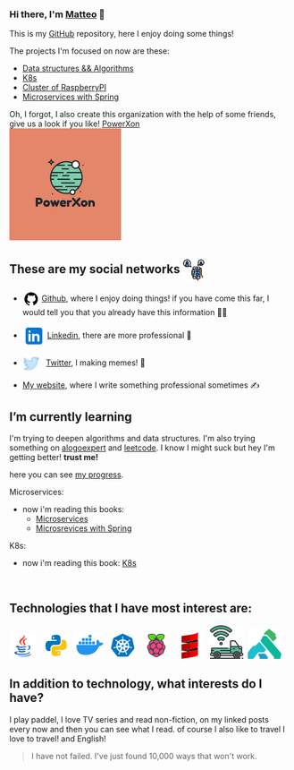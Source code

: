 ### Hi there, I'm [Matteo][allLink] 👋 

This is my [GitHub][github] repository, here I enjoy doing some things!

The projects I'm focused on now are these:
- [Data structures && Algorithms][data-structures-algorithms]
- [K8s][k8s-book]
- [Cluster of RaspberryPI][clusterRaspberry]
- [Microservices with Spring][springmicroservices]

Oh, I forgot, I also create this organization with the help of some friends, give us a look if you like! 
[PowerXon][powerxon]
<br>
<a href="https://github.com/powerxon">
<img src="https://raw.githubusercontent.com/matteoponzini/matteoponzini/master/images/b9c2ba44325a4a609270b9c7b34cf76a.png?sanitize=true&raw=true" />

</a>

## These are my social networks <img width="40px"  align="center" src="https://raw.githubusercontent.com/matteoponzini/matteoponzini/master/images/social.png?sanitize=true&raw=true"/>

- <img align="center" width="30px" src="https://raw.githubusercontent.com/matteoponzini/matteoponzini/master/images/github.png?sanitize=true&raw=true"/> [Github][github], where I enjoy doing things!  if you have come this far, I would tell you that you already have this information 👨‍💻

- <img  align="center" width="40px" src="https://raw.githubusercontent.com/matteoponzini/matteoponzini/master/images/linkedin.png?sanitize=true&raw=true"/> [Linkedin][linkedin], there are more professional 🤵
- <img align="center" src="https://raw.githubusercontent.com/matteoponzini/matteoponzini/master/images/twitter.png?sanitize=true&raw=true" width="30px" /> &nbsp; [Twitter][twitter], I making memes! 🥳

- [My website][website], where I write something professional sometimes ✍️


## I’m currently learning

I'm trying to deepen algorithms and data structures.
I'm also trying something on [alogoexpert] and [leetcode].
I know I might suck but hey I'm getting better!
**trust me!**

here you can see [my progress][datastructure].

Microservices: 
- now i'm reading this books: 
  - [Microservices]
  - [Microsrevices with Spring][microservicesSpring]

K8s: 
- now i'm reading this book: [K8s]

<br>

## Technologies that I have most interest are:

<img src="https://raw.githubusercontent.com/matteoponzini/matteoponzini/master/images/java.png?sanitize=true&raw=true"/> &nbsp;
<img src="https://raw.githubusercontent.com/matteoponzini/matteoponzini/master/images/python.png?sanitize=true&raw=true"/> &nbsp;
<img src="https://raw.githubusercontent.com/matteoponzini/matteoponzini/master/images/docker.png?sanitize=true&raw=true"/>
&nbsp;
<img src="https://raw.githubusercontent.com/matteoponzini/matteoponzini/master/images/K8s.png?sanitize=true&raw=true"/>
&nbsp;
<img src="https://raw.githubusercontent.com/matteoponzini/matteoponzini/master/images/raspberryPi.png?sanitize=true&raw=true"/>
&nbsp;
<img src="https://raw.githubusercontent.com/matteoponzini/matteoponzini/master/images/scala.png?sanitize=true&raw=true"/>
&nbsp;
<img src="https://raw.githubusercontent.com/matteoponzini/matteoponzini/master/images/IoT.png?sanitize=true&raw=true"/>&nbsp;
<img width="60px" alt="Kong api gateway" src="https://raw.githubusercontent.com/matteoponzini/matteoponzini/master/images/kong.png?sanitize=true&raw=true" />

## In addition to technology, what interests do I have?
I play paddel, I love TV series and read non-fiction, on my linked posts every now and then you can see what I read.
of course I also like to travel I love to travel! and English!



> I have not failed. I've just found 10,000 ways that won't work.


[linkedin]: https://www.linkedin.com/in/matteo-ponzini/
[website]: https://www.matteoponzini.it/
[twitter]: https://twitter.com/matteoponzini99
[github]: https://github.com/matteoponzini
[powerxon]: https://github.com/powerxon
[allLink]: https://linktr.ee/matteoponzini
[datastructure]: https://github.com/matteoponzini/data-structures-algorithms
[microservices]: https://leggi.amazon.it/kp/embed?asin=B09B5L4NVT&preview=newtab&linkCode=kpe&ref_=cm_sw_r_kb_dp_YQ67HB8WX4HG35NWZBG8
[k8s]: https://www.manning.com/books/kubernetes-in-action
[microservicesSpring]: https://www.manning.com/books/spring-microservices-in-action-second-edition?query=microservices
[alogoexpert]:  https://www.algoexpert.io/
[leetcode]: https://leetcode.com/matteoponzini/

[data-structures-algorithms]: https://github.com/matteoponzini/data-structures-algorithms
[springmicroservices]: https://github.com/matteoponzini/springmicroservices
[k8s-book]: https://github.com/matteoponzini/k8s-book
[clusterRaspberry]: https://github.com/matteoponzini/clusterRaspberry